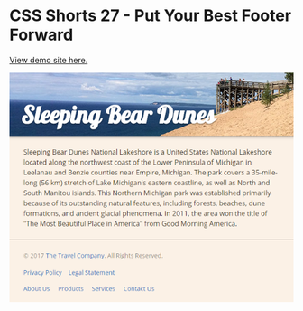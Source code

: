 # CSS Shorts 27 - Put Your Best Footer Forward

[View demo site here.](https://webdevtuts.github.io/css_shorts_27_put_your_best_footer_forward/)

![Preview](screenshot.png)
